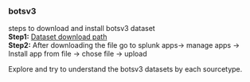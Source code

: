 ### botsv3

steps to download and install botsv3 dataset</br>
**Step1:** [Dataset download path](https://github.com/splunk/botsv3)</br>
**Step2:** After downloading the file go to splunk apps-> manage apps -> Install app from file -> chose file -> upload </br>



Explore and try to understand the botsv3 datasets by each sourcetype.
